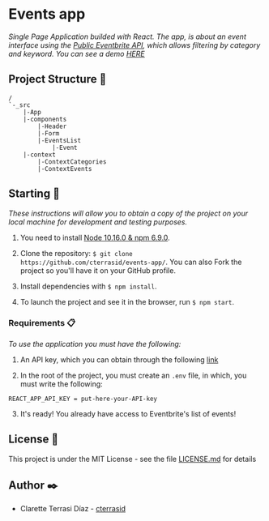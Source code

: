# Events app

_Single Page Application builded with React. The app, is about an event interface using the [Public Eventbrite API](https://www.eventbrite.com/platform/api), which allows filtering by category and keyword. You can see a demo <a href="https://cterrasid.github.io/events-app/" target="blank">HERE</a>_

## Project Structure 📄

```
/
`-_src
    |-App
    |-components
        |-Header
        |-Form
        |-EventsList
            |-Event
    |-context
        |-ContextCategories
        |-ContextEvents
```

## Starting 🚀

_These instructions will allow you to obtain a copy of the project on your local machine for development and testing purposes._

1. You need to install [Node 10.16.0 & npm 6.9.0](https://nodejs.org/es/download/).

2. Clone the repository: `$ git clone https://github.com/cterrasid/events-app/`. You can also Fork the project so you'll have it on your GitHub profile.

3. Install dependencies with `$ npm install`.

4. To launch the project and see it in the browser, run `$ npm start`.

### Requirements 📋

_To use the application you must have the following:_

1. An API key, which you can obtain through the following <a href="https://www.eventbrite.com/platform/" target="blank">link</a>

2. In the root of the project, you must create an `.env` file, in which, you must write the following:
```
REACT_APP_API_KEY = put-here-your-API-key
```
3. It's ready! You already have access to Eventbrite's list of events!

## License 📄

This project is under the MIT License - see the file [LICENSE.md](LICENSE.md) for details

## Author ✒️

- Clarette Terrasi Díaz - [cterrasid](https://www.linkedin.com/in/cterrasid/)
